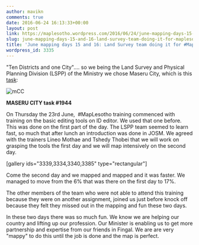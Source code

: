 ```yaml
---
author: mavikn
comments: true
date: 2016-06-24 16:13:33+00:00
layout: post
link: https://maplesotho.wordpress.com/2016/06/24/june-mapping-days-15-and-16-land-survey-team-doing-it-for-maplesotho/
slug: june-mapping-days-15-and-16-land-survey-team-doing-it-for-maplesotho
title: 'June mapping days 15 and 16: Land Survey team doing it for #MapLesotho'
wordpress_id: 3335
---
```


"Ten Districts and one City".... so we being the Land Survey and Physical Planning Division (LSPP) of the Ministry we chose Maseru City, which is this[ task](http://tasks.hotosm.org/project/1944):

![mCC](https://maplesotho.files.wordpress.com/2016/06/mcc.gif) 

**MASERU CITY task #1944**

On Thursday the 23rd June,  #MapLesotho training commenced with training on the basic editing tools on ID editor. We used that one before. This was done on the first part of the day. The LSPP team seemed to learn fast, so much that after lunch an introduction was done in JOSM. We agreed with the trainers Lineo Mothae and Tshedy Thobei that we will work on grasping the tools the first day and we will map intensively on the second day.

[gallery ids="3339,3334,3340,3385" type="rectangular"]

Come the second day and we mapped and mapped and it was faster. We managed to move from the 6% that was there on the first day to 17%.

The other members of the team who were not able to attend this training because they were on another assignment, joined us just before knock off because they felt they missed out in the mapping and fun these two days.

In these two days there was so much fun. We know we are helping our country and lifting up our profession. Our Minister is enabling us to get more partnership and expertise from our friends in Fingal. We are are very "mappy" to do this until the job is done and the map is perfect.






